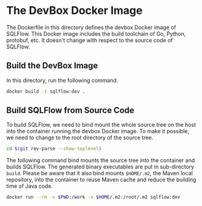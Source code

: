 # The DevBox Docker Image

The Dockerfile in this directory defines the devbox Docker image of
SQLFlow.  This Docker image includes the build toolchain of Go,
Python, protobuf, etc.  It doesn't change with respect to the source
code of SQLFlow.

## Build the DevBox Image

In this directory, run the following command.

```bash
docker build -t sqlflow:dev .
```

## Build SQLFlow from Source Code

To build SQLFlow, we need to bind mount the whole source tree on the
host into the container running the devbox Docker image.  To make it
possible, we need to change to the root directory of the source tree.

```bash
cd $(git rev-parse --show-toplevel)
```

The following command bind mounts the source tree into the container
and builds SQLFlow.  The generated binary executables are put in
sub-directory `build`.  Please be aware that it also bind mounts
`$HOME/.m2`, the Maven local repository, into the container to reuse
Maven cache and reduce the building time of Java code.

```bash
docker run --rm -v $PWD:/work -v $HOME/.m2:/root/.m2 sqlflow:dev
```
